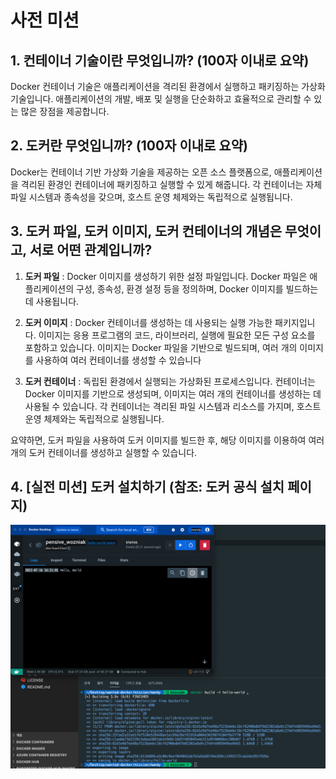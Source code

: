 # 사전 미션

## 1. 컨테이너 기술이란 무엇입니까? (100자 이내로 요약)

Docker 컨테이너 기술은 애플리케이션을 격리된 환경에서 실행하고 패키징하는 가상화 기술입니다. 애플리케이션의 개발, 배포 및 실행을 단순화하고 효율적으로 관리할 수 있는 많은 장점을 제공합니다.

## 2. 도커란 무엇입니까? (100자 이내로 요약)

Docker는 컨테이너 기반 가상화 기술을 제공하는 오픈 소스 플랫폼으로, 애플리케이션을 격리된 환경인 컨테이너에 패키징하고 실행할 수 있게 해줍니다. 각 컨테이너는 자체 파일 시스템과 종속성을 갖으며, 호스트 운영 체제와는 독립적으로 실행됩니다.

## 3. 도커 파일, 도커 이미지, 도커 컨테이너의 개념은 무엇이고, 서로 어떤 관계입니까?

1. **도커 파일** : Docker 이미지를 생성하기 위한 설정 파일입니다. Docker 파일은 애플리케이션의 구성, 종속성, 환경 설정 등을 정의하며, Docker 이미지를 빌드하는 데 사용됩니다.

2. **도커 이미지** : Docker 컨테이너를 생성하는 데 사용되는 실행 가능한 패키지입니다. 이미지는 응용 프로그램의 코드, 라이브러리, 실행에 필요한 모든 구성 요소를 포함하고 있습니다. 이미지는 Docker 파일을 기반으로 빌드되며, 여러 개의 이미지를 사용하여 여러 컨테이너를 생성할 수 있습니다

3. **도커 컨테이너** : 독립된 환경에서 실행되는 가상화된 프로세스입니다. 컨테이너는 Docker 이미지를 기반으로 생성되며, 이미지는 여러 개의 컨테이너를 생성하는 데 사용될 수 있습니다. 각 컨테이너는 격리된 파일 시스템과 리소스를 가지며, 호스트 운영 체제와는 독립적으로 실행됩니다.

요약하면, 도커 파일을 사용하여 도커 이미지를 빌드한 후, 해당 이미지를 이용하여 여러 개의 도커 컨테이너를 생성하고 실행할 수 있습니다.

## 4. [실전 미션] 도커 설치하기 (참조: 도커 공식 설치 페이지)

![screenshot](./docker실행화면.png)
